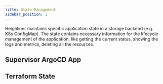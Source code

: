 ```yaml
---
title: State Management
sidebar_position: 1
---
```


Heighliner maintains specific application state in a storage backend (e.g. K8s ConfigMap).
The state contains necessary information for the lifecycle management of the application, like getting the current status, showing the logs and metrics, deleting all the resources.

## Supervisor ArgoCD App

## Terraform State
